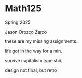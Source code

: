 # Math125
Spring 2025

Jason Orozco Zarco

these are my missing assignments.

life got in the way for a min.

survive capitalism type shii.

design not final, but retro 
